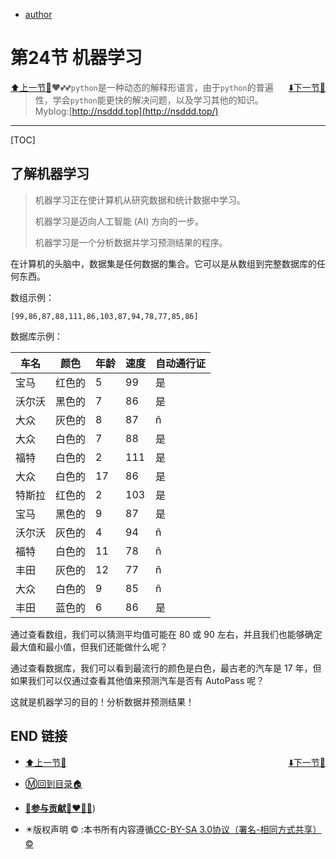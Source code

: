 + [author](http://nsddd.top)

# 第24节 机器学习

<div><a href = '23.md' style='float:left'>⬆️上一节🔗</a><a href = '25.md' style='float: right'>⬇️下一节🔗</a></div>


> ❤️💕💕`python`是一种动态的解释形语言，由于`python`的普遍性，学会`python`能更快的解决问题，以及学习其他的知识。Myblog:[http://nsddd.top](http://nsddd.top/)

---
[TOC]

## 了解机器学习

> 机器学习正在使计算机从研究数据和统计数据中学习。
>
> 机器学习是迈向人工智能 (AI) 方向的一步。
>
> 机器学习是一个分析数据并学习预测结果的程序。

在计算机的头脑中，数据集是任何数据的集合。它可以是从数组到完整数据库的任何东西。

数组示例：

```
[99,86,87,88,111,86,103,87,94,78,77,85,86]
```

数据库示例：

| 车名   | 颜色   | 年龄 | 速度 | 自动通行证 |
| ------ | ------ | ---- | ---- | ---------- |
| 宝马   | 红色的 | 5    | 99   | 是         |
| 沃尔沃 | 黑色的 | 7    | 86   | 是         |
| 大众   | 灰色的 | 8    | 87   | ñ          |
| 大众   | 白色的 | 7    | 88   | 是         |
| 福特   | 白色的 | 2    | 111  | 是         |
| 大众   | 白色的 | 17   | 86   | 是         |
| 特斯拉 | 红色的 | 2    | 103  | 是         |
| 宝马   | 黑色的 | 9    | 87   | 是         |
| 沃尔沃 | 灰色的 | 4    | 94   | ñ          |
| 福特   | 白色的 | 11   | 78   | ñ          |
| 丰田   | 灰色的 | 12   | 77   | ñ          |
| 大众   | 白色的 | 9    | 85   | ñ          |
| 丰田   | 蓝色的 | 6    | 86   | 是         |

通过查看数组，我们可以猜测平均值可能在 80 或 90 左右，并且我们也能够确定最大值和最小值，但我们还能做什么呢？

通过查看数据库，我们可以看到最流行的颜色是白色，最古老的汽车是 17 年，但如果我们可以仅通过查看其他值来预测汽车是否有 AutoPass 呢？

这就是机器学习的目的！分析数据并预测结果！



## END 链接
<ul><li><div><a href = '23.md' style='float:left'>⬆️上一节🔗</a><a href = '25.md' style='float: right'>⬇️下一节🔗</a></div></li></ul>

+ [Ⓜ️回到目录🏠](../README.md)

+ [**🫵参与贡献💞❤️‍🔥💖**](https://nsddd.top/archives/contributors))

+ ✴️版权声明 &copy; :本书所有内容遵循[CC-BY-SA 3.0协议（署名-相同方式共享）&copy;](http://zh.wikipedia.org/wiki/Wikipedia:CC-by-sa-3.0协议文本) 

